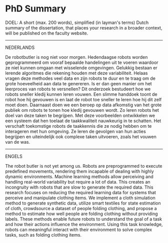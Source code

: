 # PhD Summary

DOEL:
A short (max. 200 words), simplified (in layman's terms) Dutch summary of the dissertation, that places your research in a broader context, will be published on the faculty website.

---- 

NEDERLANDS

De robotbutler is nog niet voor morgen. Hedendaagse robots worden geprogrammeerd om vooraf bepaalde handelingen uit te voeren waardoor ze niet kunnen omgaan met wisselende omgevingen. Gelukkig bestaan er lerende algoritmes die rekening houden met deze variabiliteit. Helaas vragen deze methodes veel data en zijn robots te duur en te traag om de grote hoeveelheid aan data te genereren. Is er dan geen manier om het leerproces van robots te versnellen? 
Dit onderzoek bestudeert hoe we robots sneller kledij kunnen leren vouwen. Een slimme handdoek toont de robot hoe hij gevouwen is en laat de robot toe sneller te leren hoe hij dit zelf moet doen. Daarnaast doen we een beroep op data afkomstig van het grote publiek om robots te tonen hoe kledij gevouwen wordt. Zo leren robots het doel van deze taken te begrijpen. Met deze voorbeelden ontwikkelen we een systeem dat hen toelaat de taakkwaliteit nauwkeurig in te schatten. Het verschaft toekomstige robots de taakkennis die ze nodig hebben om te interageren met hun omgeving. Ze leren de gevolgen van hun acties begrijpen en uiteindelijk ook complexe taken uitvoeren, zoals het vouwen van de was.

-----

ENGELS

The robot butler is not yet among us. Robots are preprogrammed to execute predefined movements, rendering them incapable of dealing with highly dynamic environments. Machine learning methods allow perceiving and handling real-world variability but require a lot of data. This creates an incongruity with robots that are slow to generate the required data. 
This research focuses on reducing the required learning data for systems that perceive and manipulate clothing items. We implement a cloth simulation method to generate synthetic data, utilize smart textiles for state estimation of cloth, crowdsource a dataset of people folding clothing, and propose a method to estimate how well people are folding clothing without providing labels. These methods enable future robots to understand the goal of a task and how their actions influence the environment. Using this task knowledge, robots can meaningful interact with their environment to solve complex tasks, such as folding clothing items.